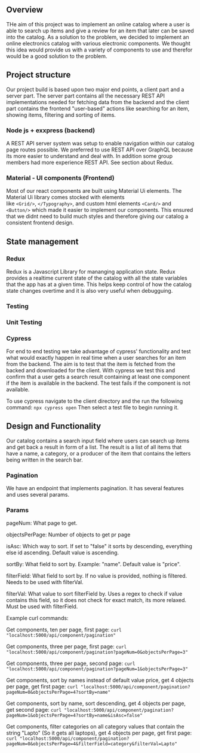 ## Overview
THe aim of this project was to implement an online catalog where a user is able to search up items and 
give a review for an item that later can be saved into the catalog. As a solution to the problem, 
we decided to implement an online electronics catalog with various electronic components. We thought this idea would
provide us with a variety of components to use and therefor would be a good solution to the problem.

## Project structure
Our project build is based upon two major end points, a client part and a server part. The server part contains all the 
necessary REST API implementations needed for fetching data from the backend and the client part contains the frontend "user-based"
actions like searching for an item, showing items, filtering and sorting of items.

### Node js + exxpress (backend)
A REST API server system was setup to enable navigation within our catalog page routes possible. We preferred to use REST API 
over GraphQL because its more easier to understand and deal with. In addition some group members had more experience REST API. 
See section about Redux.

### Material - UI components (Frontend)
Most of our react components are built using Material Ui elements. The Material Ui library comes stocked with elements  
like `<Grid/>`, `</Typography>`, and custom html elements `<Card/>` and `<Button/>` which made it easier to implement
our components. This ensured that we didnt need to build much styles and therefore giving our  catalog a 
consistent frontend design. 


## State management
### Redux 
Redux is a Javascript Library for mananging application state. Redux provides a realtime current state of the catalog with all the 
state variables that the app has at a given time. This helps keep control of how the catalog state changes overtime and it is also
very useful when debugguing. 


### Testing
### Unit Testing


### Cypress
For end to end testing we take advantage of cypress' functionality and test what would exactly happen in real time
when a user searches for an item from the backend. The aim is to test that the item is fetched from the backed and 
downloaded for the client. With cypress we test this and confirm that a user gets a search result containing at least 
one component if the item is available in the backend. The test fails if the component is not available.

To use cypress navigate to the client directory and the run the following command: `npx cypress open` 
Then select a test file to begin running it.

## Design and Functionality
Our catalog contains a search input field where users can search up items and get back a result in form of a list.
The result is a list of all items that have a name, a category, or a producer of the item that contains the letters 
being written in the search bar.  




### Pagination 
We have an endpoint that implements pagination. It has several features and uses several params.

### Params

pageNum: What page to get.

objectsPerPage: Number of objects to get pr page

isAsc: Which way to sort. If set to "false" it sorts by descending, everything else id ascending. Default value is ascending.

sortBy: What field to sort by. Example: "name". Default value is "price".

filterField: What field to sort by. If no value is provided, nothing is filtered. Needs to be used with filterVal.

filterVal: What value to sort filterField by. Uses a regex to check if value contains this field, so it does not check for exact match, its more relaxed. Must be used with filterField.


Example curl commands:

Get components, ten per page, first page: `curl "localhost:5000/api/component/pagination"`

Get components, three per page, first page: `curl "localhost:5000/api/component/pagination?pageNum=0&objectsPerPage=3"`

Get components, three per page, second page: `curl "localhost:5000/api/component/pagination?pageNum=1&objectsPerPage=3"`

Get components, sort by names instead of default value price, get 4 objects per page, get first page:
`curl "localhost:5000/api/component/pagination?pageNum=0&objectsPerPage=4?sortBy=name"`

Get components, sort by name, sort descending, get 4 objects per page, get second page:
`curl "localhost:5000/api/component/pagination?pageNum=1&objectsPerPage=4?sortBy=name&isAsc=false"`

Get components, filter categories on all category values that contain the string "Lapto" (So it gets all laptops), get 4
objects per page, get first page:
`curl "localhost:5000/api/component/pagination?pageNum=0&objectsPerPage=4&filterField=category&filterVal=Lapto"`
